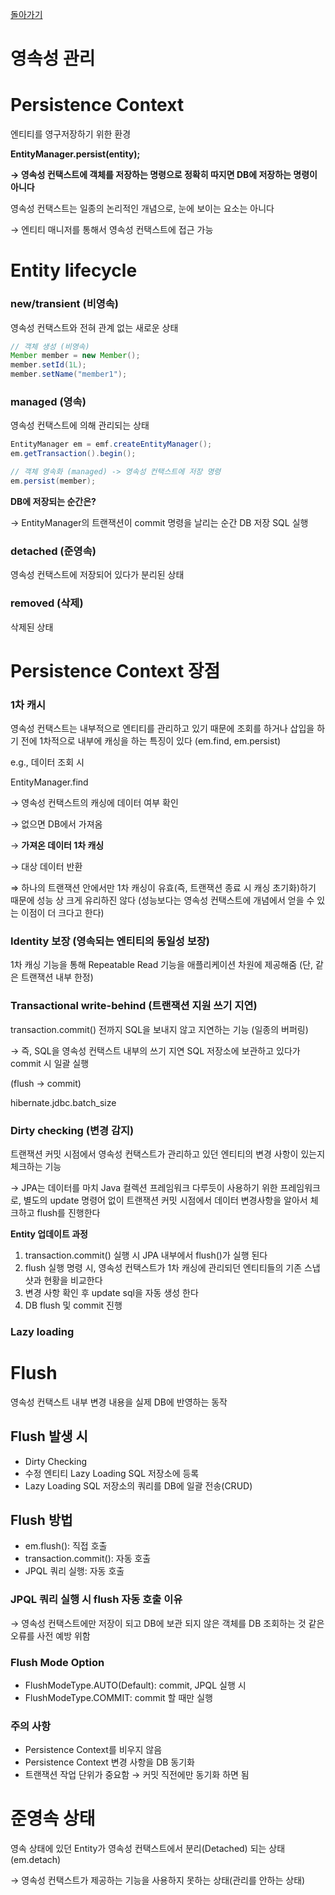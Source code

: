 [돌아가기](https://github.com/LEEJ0NGWAN/JPA-Basic)

# 영속성 관리

# Persistence Context

엔티티를 영구저장하기 위한 환경

**EntityManager.persist(entity);**

**→ 영속성 컨택스트에 객체를 저장하는 명령으로 정확히 따지면 DB에 저장하는 명령이 아니다**

영속성 컨택스트는 일종의 논리적인 개념으로, 눈에 보이는 요소는 아니다

→ 엔티티 매니저를 통해서 영속성 컨택스트에 접근 가능

# Entity lifecycle

### new/transient (비영속)

영속성 컨택스트와 전혀 관계 없는 새로운 상태

```java
// 객체 생성 (비영속)
Member member = new Member();
member.setId(1L);
member.setName("member1");
```

### managed (영속)

영속성 컨택스트에 의해 관리되는 상태

```java
EntityManager em = emf.createEntityManager();
em.getTransaction().begin();

// 객체 영속화 (managed) -> 영속성 컨택스트에 저장 명령
em.persist(member);
```

**DB에 저장되는 순간은?**

→ EntityManager의 트랜잭션이 commit 명령을 날리는 순간 DB 저장 SQL 실행

### detached (준영속)

영속성 컨택스트에 저장되어 있다가 분리된 상태

### removed (삭제)

삭제된 상태

# Persistence Context 장점

### 1차 캐시

영속성 컨택스트는 내부적으로 엔티티를 관리하고 있기 때문에 조회를 하거나 삽입을 하기 전에 1차적으로 내부에 캐싱을 하는 특징이 있다 (em.find, em.persist)

e.g., 데이터 조회 시

EntityManager.find

→ 영속성 컨택스트의 캐싱에 데이터 여부 확인 

→ 없으면 DB에서 가져옴 

→ **가져온 데이터 1차 캐싱** 

→ 대상 데이터 반환

⇒ 하나의 트랜잭션 안에서만 1차 캐싱이 유효(즉, 트랜잭션 종료 시 캐싱 초기화)하기 때문에 성능 상 크게 유리하진 않다 (성능보다는 영속성 컨택스트에 개념에서 얻을 수 있는 이점이 더 크다고 한다)

### Identity 보장 (영속되는 엔티티의 동일성 보장)

1차 캐싱 기능을 통해 Repeatable Read 기능을 애플리케이션 차원에 제공해줌 (단, 같은 트랜잭션 내부 한정)

### Transactional write-behind (트랜잭션 지원 쓰기 지연)

transaction.commit() 전까지 SQL을 보내지 않고 지연하는 기능 (일종의 버퍼링)

→ 즉, SQL을 영속성 컨택스트 내부의 쓰기 지연 SQL 저장소에 보관하고 있다가 commit 시 일괄 실행

(flush → commit)

hibernate.jdbc.batch_size

### Dirty checking (변경 감지)

트랜잭션 커밋 시점에서 영속성 컨택스트가 관리하고 있던 엔티티의 변경 사항이 있는지 체크하는 기능

→ JPA는 데이터를 마치 Java 컬렉션 프레임워크 다루듯이 사용하기 위한 프레임워크로, 별도의 update 명령어 없이 트랜잭션 커밋 시점에서 데이터 변경사항을 알아서 체크하고 flush를 진행한다

**Entity 업데이트 과정**

1. transaction.commit() 실행 시 JPA 내부에서 flush()가 실행 된다
2. flush 실행 명령 시, 영속성 컨택스트가 1차 캐싱에 관리되던 엔티티들의 기존 스냅샷과 현황을 비교한다
3. 변경 사항 확인 후 update sql을 자동 생성 한다
4. DB flush 및 commit 진행

### Lazy loading

# Flush

영속성 컨택스트 내부 변경 내용을 실제 DB에 반영하는 동작

## Flush 발생 시

- Dirty Checking
- 수정 엔티티 Lazy Loading SQL  저장소에 등록
- Lazy Loading SQL 저장소의 쿼리를 DB에 일괄 전송(CRUD)

## Flush 방법

- em.flush(): 직접 호출
- transaction.commit(): 자동 호출
- JPQL 쿼리 실행: 자동 호출

### JPQL 쿼리 실행 시 flush 자동 호출 이유

→ 영속성 컨택스트에만 저장이 되고 DB에 보관 되지 않은 객체를 DB 조회하는 것 같은 오류를 사전 예방 위함

### Flush Mode Option

- FlushModeType.AUTO(Default): commit, JPQL 실행 시
- FlushModeType.COMMIT: commit 할 때만 실행

### 주의 사항

- Persistence Context를 비우지 않음
- Persistence Context 변경 사항을 DB 동기화
- 트랜잭션 작업 단위가 중요함 → 커밋 직전에만 동기화 하면 됨

# 준영속 상태

영속 상태에 있던 Entity가 영속성 컨택스트에서 분리(Detached) 되는 상태 (em.detach)

→ 영속성 컨택스트가 제공하는 기능을 사용하지 못하는 상태(관리를 안하는 상태)
